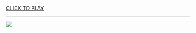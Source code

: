 
<a href="https://premium76.site?title=the_bodyguard_game_unblocked&ref=13M">CLICK TO PLAY</a></h3>
<hr>

<a href="https://premium76.site?title=the_bodyguard_game_unblocked&ref=13M"><img src="https://clearcache.store/games.png"></a>



